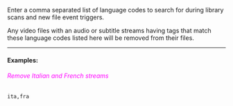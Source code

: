 
Enter a comma separated list of language codes to search for during library scans and new file event triggers.

Any video files with an audio or subtitle streams having tags that match these language codes listed here will be removed from their files.

---

#### Examples:

###### <span style="color:magenta">Remove Italian and French streams</span>
```
ita,fra
```
